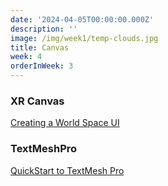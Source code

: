 ```yaml
---
date: '2024-04-05T00:00:00.000Z'
description: ''
image: /img/week1/temp-clouds.jpg
title: Canvas
week: 4
orderInWeek: 3
---
```


<script>import VideoEmbed from '$lib/VideoEmbed.svelte'</script>

### XR Canvas

<VideoEmbed youtube="DXzL_POejkM"></VideoEmbed>

[Creating a World Space UI](https://docs.unity3d.com/Packages/com.unity.ugui@2.0/manual/HOWTO-UIWorldSpace.html)

### TextMeshPro

<VideoEmbed youtube="hiYfj8kvDCs"></VideoEmbed>

<VideoEmbed youtube="3owAiCd0J7Q"></VideoEmbed>

[QuickStart to TextMesh Pro](https://learn.unity.com/tutorial/working-with-textmesh-pro)
